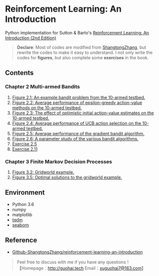 # Reinforcement Learning: An Introduction
Python implementation for Sutton & Barto's [Reinforcement Learning: An Introduction (2nd Edition)](http://incompleteideas.net/book/the-book.html) 

> **Declare**: Most of codes are modified from [ShangtongZhang](https://github.com/ShangtongZhang/reinforcement-learning-an-introduction), but rewrite the codes to make it easy to understand. I not only write the codes for **figures**, but also complete some **exercises** in the book.

## Contents

### Chapter 2 Multi-armed Bandits

1. [Figure 2.1: An example bandit problem from the 10-armed testbed.](https://github.com/Guohai93/reinforcement-learning-an-introduction/blob/master/chap02/Chap2-Figure.md)
2. [Figure 2.2: Average performance of epsilon-greedy action-value methods on the 10-armed testbed.](https://github.com/Guohai93/reinforcement-learning-an-introduction/blob/master/chap02/Chap2-Figure.md)
3. [Figure 2.3: The effect of optimistic initial action-value estimates on the 10-armed testbed.](https://github.com/Guohai93/reinforcement-learning-an-introduction/blob/master/chap02/Chap2-Figure.md)
4. [Figure 2.4: Average performance of UCB action selection on the 10-armed testbed.](https://github.com/Guohai93/reinforcement-learning-an-introduction/blob/master/chap02/Chap2-Figure.md)
5. [Figure 2.5: Average performance of the gradient bandit algorithm.](https://github.com/Guohai93/reinforcement-learning-an-introduction/blob/master/chap02/Chap2-Figure.md)
6. [Figure 2.6: A parameter study of the various bandit algorithms.](https://github.com/Guohai93/reinforcement-learning-an-introduction/blob/master/chap02/Chap2-Figure.md)
7. [Exercise 2.5](https://github.com/Guohai93/reinforcement-learning-an-introduction/blob/master/chap02/Chap2-Exercise.md)
8. [Exercise 2.11](https://github.com/Guohai93/reinforcement-learning-an-introduction/blob/master/chap02/Chap2-Exercise.md)

### Chapter 3 Finite Markov Decision Processes

1. [Figure 3.2: Gridworld example.](https://github.com/Guohai93/reinforcement-learning-an-introduction/blob/master/chap03/chap3-figure.md)
2. [Figure 3.5: Optimal solutions to the gridworld example.](https://github.com/Guohai93/reinforcement-learning-an-introduction/blob/master/chap03/chap3-figure.md)

## Environment

- Python 3.6
- numpy
- matplotlib
- [tqdm](https://github.com/tqdm/tqdm)
- [seaborn](https://seaborn.pydata.org) 

## Reference

- [Github-ShangtongZhang/reinforcement-learning-an-introduction](https://github.com/ShangtongZhang/reinforcement-learning-an-introduction)

> Feel free to discuss with me if you have any questions！【Homepage：http://guohai.tech   Email：xuguohai7@163.com】